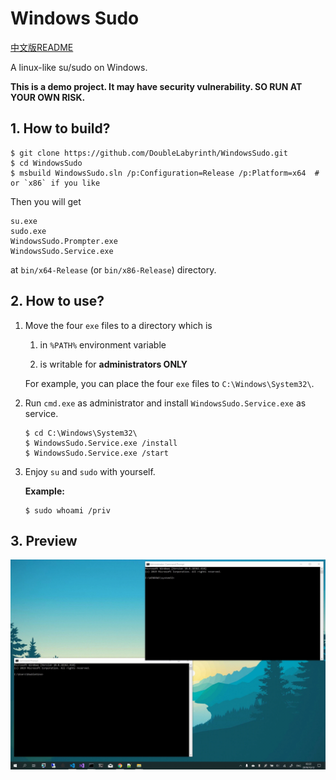 # Windows Sudo

[中文版README](README.zh-CN.md)

A linux-like su/sudo on Windows. 

__This is a demo project. It may have security vulnerability. SO RUN AT YOUR OWN RISK.__

## 1. How to build?

```console
$ git clone https://github.com/DoubleLabyrinth/WindowsSudo.git
$ cd WindowsSudo
$ msbuild WindowsSudo.sln /p:Configuration=Release /p:Platform=x64  # or `x86` if you like
```

Then you will get 

```
su.exe
sudo.exe
WindowsSudo.Prompter.exe
WindowsSudo.Service.exe
```

at `bin/x64-Release` (or `bin/x86-Release`) directory.

## 2. How to use?

1. Move the four `exe` files to a directory which is 

   1. in `%PATH%` environment variable
   
   2.  is writable for __administrators ONLY__

   For example, you can place the four `exe` files to `C:\Windows\System32\`.

2. Run `cmd.exe` as administrator and install `WindowsSudo.Service.exe` as service.

   ```console
   $ cd C:\Windows\System32\
   $ WindowsSudo.Service.exe /install
   $ WindowsSudo.Service.exe /start
   ```

3. Enjoy `su` and `sudo` with yourself.

   __Example:__

   ```console
   $ sudo whoami /priv
   ```

## 3. Preview

![Preview.gif](doc/Preview.gif)
